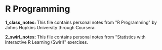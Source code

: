 # R Programming
**1_class_notes:** This file contains personal notes from "R Programming" by Johns Hopkins University through Coursera.  

**2_swirl_notes:** This file contains personal notes from "Statistics with Interactive R Learning (Swirl)" exercises.
